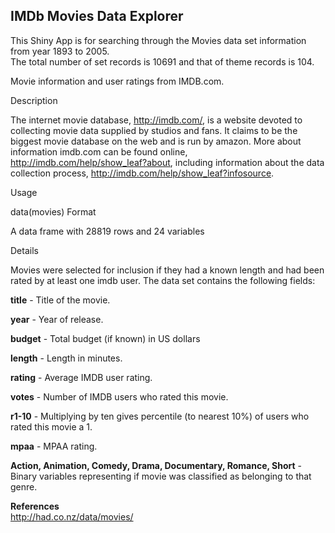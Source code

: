 ## IMDb Movies Data Explorer

This Shiny App is for searching through the Movies data set information from year 1893 to 2005.  
The total number of set records is 10691 and that of theme records is 104.
  
Movie information and user ratings from IMDB.com.

Description

The internet movie database, http://imdb.com/, is a website devoted to collecting movie data supplied by studios and fans. It claims to be the biggest movie database on the web and is run by amazon. More about information imdb.com can be found online, http://imdb.com/help/show_leaf?about, including information about the data collection process, http://imdb.com/help/show_leaf?infosource.

Usage

data(movies)
Format

A data frame with 28819 rows and 24 variables

Details

Movies were selected for inclusion if they had a known length and had been rated by at least one imdb user. The data set contains the following fields:

**title** - Title of the movie.

**year** - Year of release.

**budget** - Total budget (if known) in US dollars

**length** - Length in minutes.

**rating** - Average IMDB user rating.

**votes** - Number of IMDB users who rated this movie.

**r1-10** - Multiplying by ten gives percentile (to nearest 10%) of users who rated this movie a 1.

**mpaa** - MPAA rating.

**Action, Animation, Comedy, Drama, Documentary, Romance, Short** - Binary variables representing if movie was classified as belonging to that genre.

**References**  
http://had.co.nz/data/movies/
